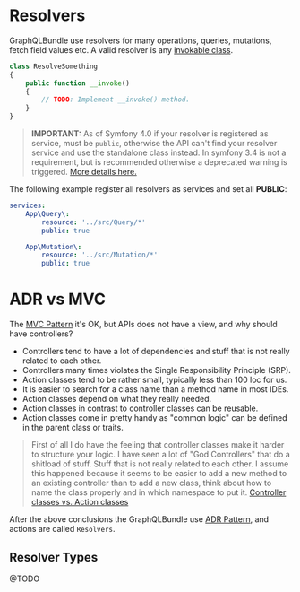 # Resolvers

GraphQLBundle use resolvers for many operations, queries, mutations, fetch field values etc. 
A valid resolver is any [invokable class]().

````php
class ResolveSomething
{
    public function __invoke()
    {
        // TODO: Implement __invoke() method.
    }
}
````

> **IMPORTANT:** As of Symfony 4.0 if your resolver is registered as service, must be `public`, otherwise
the API can't find your resolver service and use the standalone class instead.
In symfony 3.4 is not a requirement, but is recommended otherwise a deprecated warning is triggered.
[More details here.](https://symfony.com/blog/new-in-symfony-3-4-services-are-private-by-default)

The following example register all resolvers as services and set all **PUBLIC**:

````yaml
services:
    App\Query\:
        resource: '../src/Query/*'
        public: true

    App\Mutation\:
        resource: '../src/Mutation/*'
        public: true
````

# ADR vs MVC

The [MVC Pattern](https://en.wikipedia.org/wiki/Model%E2%80%93view%E2%80%93controller) it's OK, 
but APIs does not have a view, and why should have controllers?

- Controllers tend to have a lot of dependencies and stuff that is not really related to each other.
- Controllers many times violates the Single Responsibility Principle (SRP).
- Action classes tend to be rather small, typically less than 100 loc for us.
- It is easier to search for a class name than a method name in most IDEs.
- Action classes depend on what they really needed.
- Action classes in contrast to controller classes can be reusable.
- Action classes come in pretty handy as "common logic" can be defined in the parent class or traits.

> First of all I do have the feeling that controller classes make it harder to structure your logic. 
I have seen a lot of "God Controllers" that do a shitload of stuff. 
Stuff that is not really related to each other.
I assume this happened because it seems to be easier to add a new method to an existing 
controller than to add a new class, think about how to name the class properly 
and in which namespace to put it. [Controller classes vs. Action classes](https://blog.bitexpert.de/blog/controller-classes-vs.-action-classes)

After the above conclusions the GraphQLBundle use [ADR Pattern](http://pmjones.io/adr/), 
and actions are called `Resolvers`.

## Resolver Types

@TODO